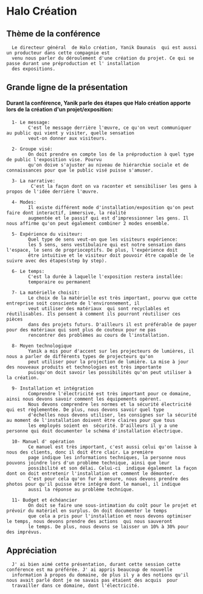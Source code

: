 # Halo Création

## Thème de la conférence
      Le directeur général  de Halo création, Yanik Daunais  qui est aussi un producteur dans cette compagnie est   
      venu nous parler du déroulement d'une création du projet. Ce qui se passe durant une préproduction et l' installation
      des expositions. 
      
## Grande ligne de la présentation
#### Durant la conférence, Yanik parle des étapes que Halo création apporte lors de la création d'un projet/exposition:

      1- Le message:
            C'est le message derrière l'œuvre, ce qu'on veut communiquer au public qui vient y visiter, quelle sensation
            veut-on donner aux visiteurs.

      2- Groupe visé:
            On doit prendre en compte los de la préproduction à quel type de public l'exposition vise. Pourvu          
            qu'on doive s'ajuster au niveau de hiérarchie sociale et de connaissances pour que le public visé puisse s'amuser.

      3- La narrative:
             C'est la façon dont on va raconter et sensibiliser les gens à propos de l'idée derrière l'œuvre.

      4- Modes:
            Il existe différent mode d'installation/exposition qu'on peut faire dont interactif, immersive, la réalité          
            augmentée et le passif qui est d’impressionner les gens. Il nous affirme qu'on peut également combiner 2 modes ensemble.

      5- Expérience du visiteur: 
            Quel type de sens veut-on que les visiteurs expérience:            
            les 5 sens, sens vestibulaire qui est notre sensation dans l'espace, le sens de proprioceptifs. De plus, l'expérience doit 
            être intuitive et le visiteur doit pouvoir être capable de le suivre avec des étapes(step by step).

      6- Le temps:
            C'est la durée à laquelle l'exposition restera installée:             
            temporaire ou permanent

      7- La matérielle choisit:
            Le choix de la matérielle est très important, pourvu que cette entreprise soit consciente de l'environnement, il  
            veut utiliser des matériaux  qui sont recyclables et réutilisables. Ils pensent à comment ils pourront réutiliser ces pièces 
            dans des projets futurs. D'ailleurs il est préférable de payer pour des matériaux qui sont plus de couteux pour ne pas          
            rencontrer des problèmes au cours de l'installation.

      8- Moyen technologique
            Yanik a mis pour d'accent sur les projecteurs de lumières, il nous a parler de différents types de projecteurs qu'on          
            peut utiliser pour la projection de lumière. La mise à jour des nouveaux produits et technologies est très importante 
            puisqu'on doit savoir les possibilités qu'on peut utiliser à la création.

      9- Installation et intégration
            Comprendre l'électricité est très important pour ce domaine, ainsi nous devons savoir comment les équipements opèrent.
            Nous devons comprendre les normes et la sécurité électricité qui est règlementée. De plus, nous devons savoir quel type 
            d'échelles nous devons utiliser, les consignes sur la sécurité au moment de l'installation doivent être claires pour que tous 
            les employés soient en  sécurité. D'ailleurs il y a une personne qui doit documenter le schéma d'installation électrique.

      10- Manuel d' opération
            Ce manuel est très important, c'est aussi celui qu'on laisse à nous des clients, donc il doit être clair. La première 
            page indique les informations techniques, la personne nous pouvons joindre lors d'un problème technique, ainsi que leur 
            possibilité et son délai. Celui-ci  indique également la façon dont on doit entretenir l'installation et comment le démonter. 
            C'est pour cela qu'on fur à mesure, nous devons prendre des photos pour qu'il puisse être intégré dont le manuel, il indique 
            aussi la réponse au problème technique.

      11- Budget et échéancier 
            On doit se faire une sous-intimation du coût pour le projet et prévoir du matériel en surplus. On doit documenter le temps 
            que cela a pris pour l'installation et nous devons optimiser le temps, nous devons prendre des actions  qui nous sauveront 
            le temps. De plus, nous devons se laisser un 10% à 30% pour des imprévus. 
            
            
 ## Appréciation
 
      J' ai bien aimé cette présentation, durant cette session cette conférence est ma préférée. J' ai appris beaucoup de nouvelle  
      information à propos du domaine, de plus il y a des notions qu'il nous avait parlé dont je ne savais pas étaient des acquis  pour 
      travailler dans ce domaine, dont l'électricité.

        
